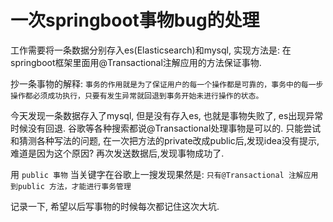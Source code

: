 # 一次springboot事物bug的处理
工作需要将一条数据分别存入es(Elasticsearch)和mysql, 实现方法是: 在 springboot框架里面用@Transactional注解应用的方法保证事物.

抄一条事物的解释:
`事务的作用就是为了保证用户的每一个操作都是可靠的，事务中的每一步操作都必须成功执行，只要有发生异常就回退到事务开始未进行操作的状态。`

今天发现一条数据存入了mysql, 但是没有存入es, 也就是事物失败了, es出现异常时候没有回退.
谷歌等各种搜索都说@Transactional处理事物是可以的. 
只能尝试和猜测各种写法的问题, 在一次把方法的private改成public后,发现idea没有提示, 难道是因为这个原因? 再次发送数据后,发现事物成功了.

用 `public 事物` 当关键字在谷歌上一搜发现果然是: 
`只有@Transactional 注解应用到public 方法，才能进行事务管理`


记录一下, 希望以后写事物的时候每次都记住这次大坑.
